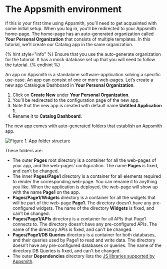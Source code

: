 # The Appsmith environment

If this is your first time using Appsmith, you’ll need to get acquainted with some initial setup. When you log in, you'll be redirected to your Appsmith home-page. The home-page has an auto-generated organization called **Your Personal Organization** that consists of multiple templates. In this tutorial, we'll create our Catalog app in the same organization.

{% hint style="info" %}
Ensure that you use the auto-generate organization for the tutorial. It has a mock database set up that you will need to follow the tutorial.
{% endhint %}

An app on Appsmith is a standalone software-application solving a specific use-case. An app can consist of one or more web-pages. Let’s create a new app Catalogue Dashboard in **Your Personal Organization**.

1. Click on **Create New** under **Your Personal Organization**.
2. You’ll be redirected to the configuration page of the new app.
3. Note that the new app is created with default name **Untitled Application 1**.
4. Rename it to **Catalog Dashboard**.

The new app comes with auto-generated folders that establish an Appsmith app.

![Figure 1. App folder structure](https://lh5.googleusercontent.com/OHzUIwJXYhimFYhK_Po6Ezwe-rMtSptxrUW5ZDVDc9Mba2u3_GZilQ7t3aSXD9I64DZnim8Tc3eKAFUKzdVD313t654QT_AAZe8zKTuujOujppM4QoRx-WzuWwQKF_TrraifXt4r)

  
These folders are:

* The outer **Pages** root directory is a container for all the web-pages of your app, and the web-pages’ configuration. The name **Pages** is fixed, and can’t be changed.
* The inner **Pages/Page1** directory is a container for all elements required to render the corresponding web-page. You can rename it to anything you like. When the application is deployed, the web-page will show up with the name **Page1** on the app. 
* **Pages/Page1/Widgets** directory is a container for all the widgets that will be part of the web-page **Page1**. The directory doesn’t have any pre-configured widgets. The name of the directory **Widgets** is fixed, and can’t be changed. 
* **Pages/Page1/APIs** directory is a container for all APIs that Page1 connects to. The directory doesn’t have any pre-configured APIs. The name of the directory APIs is fixed, and can't be changed.
* **Pages/Page1/DB Queries** directory is a container for both databases, and their queries used by Page1 to read and write data. The directory doesn’t have any pre-configured databases or queries. The name of the directory DB Queries is fixed, and can't be changed.
* The outer **Dependencies** directory lists the [JS libraries supported by Appsmith](https://docs.appsmith.com/core-concepts/connecting-ui-and-logic/working-with-js-libraries#included-js-libraries).



  


